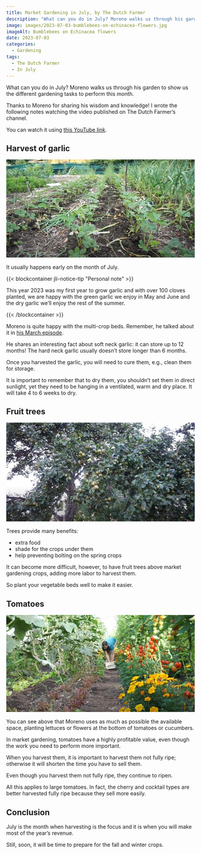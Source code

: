 ```yaml
---
title: Market Gardening in July, by The Dutch Farmer
description: "What can you do in July? Moreno walks us through his garden to show us the different gardening tasks to perform this month."
image: images/2023-07-03-bumblebees-on-echinacea-flowers.jpg
imageAlt: Bumblebees on Echinacea flowers
date: 2023-07-03
categories:
  - Gardening
tags:
  - The Dutch Farmer
  - In July
---
```


What can you do in July? Moreno walks us through his garden to show us the different gardening tasks to perform this month.

Thanks to Moreno for sharing his wisdom and knowledge! I wrote the following notes watching the video published on The Dutch Farmer’s channel.

<!-- more -->

You can watch it using [this YouTube link](https://www.youtube.com/watch?v=SaujrNQ2iOw).

## Harvest of garlic

![Harvested garlic from in between strawberries](images/harvested-garlic-from-in-between-strawberries.jpg 'Credits: image from the vlog of The Dutch Farmer')

It usually happens early on the month of July.

{{< blockcontainer jli-notice-tip "Personal note" >}}

This year 2023 was my first year to grow garlic and with over 100 cloves planted, we are happy with the green garlic we enjoy in May and June and the dry garlic we’ll enjoy the rest of the summer.

{{< /blockcontainer >}}

Moreno is quite happy with the multi-crop beds. Remember, he talked about it in [his March episode](../../2023-03/market-gardening-in-march-the-dutch-farmer/index.md).

He shares an interesting fact about soft neck garlic: it can store up to 12 months! The hard neck garlic usually doesn’t store longer than 6 months.

Once you harvested the garlic, you will need to cure them, e.g., clean them for storage.

It is important to remember that to dry them, you shouldn’t set them in direct sunlight, yet they need to be hanging in a ventilated, warm and dry place. It will take 4 to 6 weeks to dry.

## Fruit trees

![Ridiculously loaded pear tree](images/ridiculously-loaded-pear-tree.jpg 'Credits: image from the vlog of The Dutch Farmer')

Trees provide many benefits:

- extra food
- shade for the crops under them
- help preventing bolting on the spring crops

It can become more difficult, however, to have fruit trees above market gardening crops, adding more labor to harvest them.

So plant your vegetable beds well to make it easier.

## Tomatoes

![Tomatoes under a polytunnel](images/tomatoes-under-a-polytunnel.jpg 'Credits: image from the vlog of The Dutch Farmer')

You can see above that Moreno uses as much as possible the available space, planting lettuces or flowers at the bottom of tomatoes or cucumbers.

In market gardening, tomatoes have a highly profitable value, even though the work you need to perform more important.

When you harvest them, it is important to harvest them not fully ripe; otherwise it will shorten the time you have to sell them.

Even though you harvest them not fully ripe, they continue to ripen.

All this applies to large tomatoes. In fact, the cherry and cocktail types are better harvested fully ripe because they sell more easily.

## Conclusion

July is the month when harvesting is the focus and it is when you will make most of the year’s revenue.

Still, soon, it will be time to prepare for the fall and winter crops.
